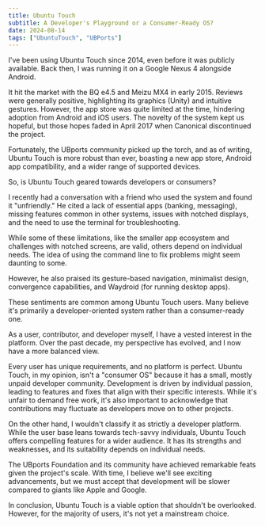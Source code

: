 ```yaml
---
title: Ubuntu Touch
subtitle: A Developer's Playground or a Consumer-Ready OS?
date: 2024-08-14
tags: ["UbuntuTouch", "UBPorts"]
---
```



I've been using Ubuntu Touch since 2014, even before it was publicly available. Back then, I was running it on a Google Nexus 4 alongside Android.

It hit the market with the BQ e4.5 and Meizu MX4 in early 2015. Reviews were generally positive, highlighting its graphics (Unity) and intuitive gestures. However, the app store was quite limited at the time, hindering adoption from Android and iOS users. The novelty of the system kept us hopeful, but those hopes faded in April 2017 when Canonical discontinued the project.

Fortunately, the UBports community picked up the torch, and as of writing, Ubuntu Touch is more robust than ever, boasting a new app store, Android app compatibility, and a wider range of supported devices.

So, is Ubuntu Touch geared towards developers or consumers?

I recently had a conversation with a friend who used the system and found it "unfriendly." He cited a lack of essential apps (banking, messaging), missing features common in other systems, issues with notched displays, and the need to use the terminal for troubleshooting.

While some of these limitations, like the smaller app ecosystem and challenges with notched screens, are valid, others depend on individual needs. The idea of using the command line to fix problems might seem daunting to some.

However, he also praised its gesture-based navigation, minimalist design, convergence capabilities, and Waydroid (for running desktop apps).

These sentiments are common among Ubuntu Touch users. Many believe it's primarily a developer-oriented system rather than a consumer-ready one.

As a user, contributor, and developer myself, I have a vested interest in the platform. Over the past decade, my perspective has evolved, and I now have a more balanced view.

Every user has unique requirements, and no platform is perfect. Ubuntu Touch, in my opinion, isn't a "consumer OS" because it has a small, mostly unpaid developer community. Development is driven by individual passion, leading to features and fixes that align with their specific interests. While it's unfair to demand free work, it's also important to acknowledge that contributions may fluctuate as developers move on to other projects.

On the other hand, I wouldn't classify it as strictly a developer platform. While the user base leans towards tech-savvy individuals, Ubuntu Touch offers compelling features for a wider audience. It has its strengths and weaknesses, and its suitability depends on individual needs.

The UBports Foundation and its community have achieved remarkable feats given the project's scale. With time, I believe we'll see exciting advancements, but we must accept that development will be slower compared to giants like Apple and Google.

In conclusion, Ubuntu Touch is a viable option that shouldn't be overlooked. However, for the majority of users, it's not yet a mainstream choice.

